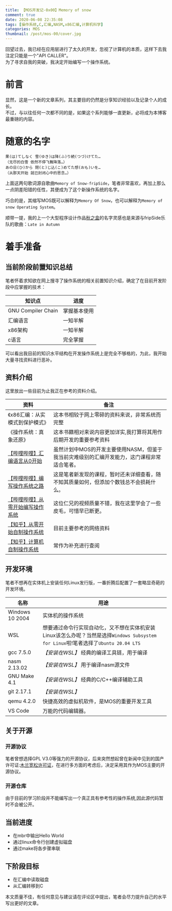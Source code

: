 ```yaml
---
title: 【MOS开发记-0x00】Memory of snow
comment: true
date: 2020-06-08 22:35:08
tags: [操作系统,C,汇编,NASM,x86汇编,计算机科学]
categories: MOS
thumbnail: /post/mos-00/cover.jpg
---
```

回望过去，我已经在应用层进行了太久的开发，忽视了计算机的本质，这样下去我注定只能是一个"API CALLER"。   
为了寻求自我的突破，我决定开始编写一个操作系统。
<!-- more -->
# 前言
显然，这是一个新的文章系列，其主要目的仍然是分享知识经验以及记录个人的成长。  
不过，与以往任何一次都不同的是，如果这个系列能够一直更新，必将成为本博客最重磅的内容。
# 随意的名字
```
果(は)てしなく 雪(ゆき)は降(ふ)り続(つづ)けてた…
（无尽的白雪 依然不停飞舞降落…）
あの日(ひ)から 閉(と)じ込(こ)めてた想(おも)いを…
（从那天开始 就已封闭心中的思念…）
```
上面这两句歌词源自歌曲`Memory of Snow-fripSide`，笔者非常喜欢，再加上那么一点阴差阳错的任性，其便成为了这个新操作系统的名字。

巧合的是，其缩写MOS既可以解释为`Memory Of Snow`，也可以解释为`Memory of snow Operating System`。   

顺带一提，我的上一个大型程序设计作品[秋之盒](https://github.com/zsh2401/AutumnBox)的名字灵感也是来源与fripSide乐队的歌曲：`Late in Autumn`
# 着手准备
## 当前阶段前置知识总结
笔者怀着求知欲在网上搜寻了操作系统的相关前置知识介绍，确定了在目前开发阶段中应掌握的技术：

知识点 | 进度
-|-
GNU Compiler Chain | 掌握基本使用 
汇编语言 | 一知半解
x86架构 | 一知半解
c语言 | 完全掌握

可以看出我目前的知识水平结构在开发操作系统上是完全不够格的，为此，我开始大量寻找资料进行恶补。

## 资料介绍
这里放出一些目前为止我正在参考的资料介绍。

资料 | 备注
-|-
《x86汇编：从实模式到保护模式》 | 这本书相较于网上零碎的资料来说，非常系统而完整
《操作系统：真象还原》 | 这本书籍相对来说内容更加详实,我打算将其用作后期开发的重要参考资料
[【哔哩哔哩】汇编语言从0开始](https://www.bilibili.com/video/BV1mt411R7Xv) | 虽然计划中MOS的开发主要使用NASM，但鉴于我当前灾难级别的汇编开发能力，这门课程非常适合笔者。
[【哔哩哔哩】编写操作系统之路](https://space.bilibili.com/16778579/) | 这是笔者新发现的课程，暂时还未详细查看，随不知其质量如何，但添加个数钱总不会损耗什么。
[【哔哩哔哩】从零开始编写操作系统](https://space.bilibili.com/5090346) | 这位仁兄的视频质量不错，我在这里学会了一些皮毛，可惜早已断更。
[【知乎】从零开始自制操作系统](https://zhuanlan.zhihu.com/DIY-OS) | 目前主要参考的网络资料
[【知乎】计算机自制操作系统](https://zhuanlan.zhihu.com/c_1193254878150045696) | 常作为补充进行查阅

## 开发环境
笔者不想再在实体机上安装任何Linux发行版，一番折腾后配置了一套略显奇葩的开发环境。

名称 | 用途
-|-
Windows 10 2004 | 实体机的操作系统
WSL | 想要通过命令行实现自动化，又不想在实体机安装Linux该怎么办呢？当然是选择`Windows Subsystem for Linux`啦!笔者选择了`Ubuntu 20.04 LTS`
gcc 7.5.0| *【安装在WSL】* 经典的编译工具链，用于编译
nasm 2.13.02 | *【安装在WSL】* 用于编译nasm源文件
GNU Make 4.1 | *【安装在WSL】* 经典的C/C++编译辅助工具
git 2.17.1 | *【安装在WSL】* 
qemu 4.2.0 | 快捷高效的虚拟机软件，是MOS的重要开发工具
VS Code | 万能的代码编辑器。

## 关于开源
### 开源协议
笔者曾想选择GPL V3.0等强力的开源协议，后来突然想起曾在新闻中见到的国产许可证:[木兰宽松许可证](https://license.coscl.org.cn/index.html)，在进行多方面的考虑后，决定采用其作为MOS主要的开源协议。

### 开源仓库
由于目前的学习阶段并不能编写出一个真正具有参考性的操作系统,因此源代码暂时不会被公开。

## 当前进度
* 在mbr中输出Hello World
* 通过linux命令行创建虚拟磁盘
* 通过make将各步骤串联

## 下阶段目标
* 在汇编中读取磁盘
* 从汇编转移到C

本文质量不佳，有任何意见与建议请在评论区中提出，笔者会尽力提升自己的水平写出更好的文章。
